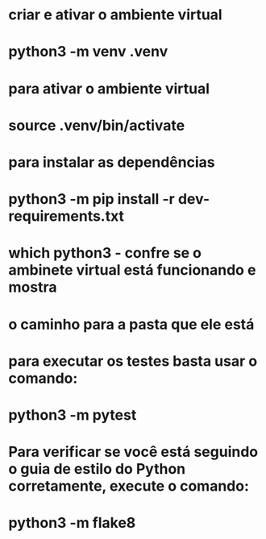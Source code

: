 # criar e ativar o ambiente virtual
# python3 -m venv .venv

# para ativar o ambiente virtual
# source .venv/bin/activate

# para instalar as dependências
# python3 -m pip install -r dev-requirements.txt

#  which python3 - confre se o ambinete virtual está funcionando e mostra
# o caminho para a pasta que ele está


# para executar os testes basta usar o comando:
# python3 -m pytest

# Para verificar se você está seguindo o guia de estilo do Python corretamente, execute o comando:
# python3 -m flake8
